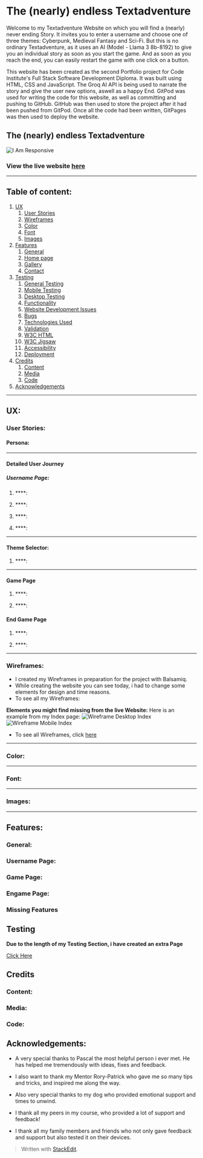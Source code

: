 # The (nearly) endless Textadventure

Welcome to my Textadventure Website on which you will find a (nearly) never ending Story. It invites you to enter a username and choose one of three themes: Cyberpunk, Medieval Fantasy and Sci-Fi. But this is no ordinary Textadventure, as it uses an AI (Model - Llama 3 8b-8192) to give you an individual story as soon as you start the game. And as soon as you reach the end, you can easily restart the game with one click on a button.

This website has been created as the second Portfolio project for Code Institute's Full Stack Software Development Diploma. It was built using HTML, CSS and JavaScript. The Groq AI API is being used to narrate the story and give the user new options, aswell as a happy End. GitPod was used for writing the code for this website, as well as committing and pushing to GitHub. GitHub was then used to store the project after it had been pushed from GitPod. Once all the code had been written, GitPages was then used to deploy the website.



## The (nearly) endless Textadventure

![I Am Responsive]()
### View the live website [here](https://valejmdev.github.io/ThenearlyendlessTextadventurepp2/)
***
## Table of content: 
 1. [UX](#UX)
    1. [User Stories](#User-Stories)
    1. [Wireframes](#Wireframes)
    1. [Color](#Color)
    1. [Font](#Font)
    1. [Images](#Images)
 1. [Features](#Features)
    1. [General](#General)
    1. [Home page](#Home-page)
    1. [Gallery](#Gallery)
    1. [Contact](#Contact)
 1. [Testing](#Testing)
	1. [General Testing](assets/docs/readmepages/TESTING.md)
	2. [Mobile Testing](assets/docs/readmepages/TESTING.md)
	3. [Desktop Testing](assets/docs/readmepages/TESTING.md)
	4. [Functionality](assets/docs/readmepages/TESTING.md)
 	5. [Website Development Issues](assets/docs/readmepages/TESTING.md)
 	6. [Bugs](assets/docs/readmepages/TESTING.md)
 	7. [Technologies Used](assets/docs/readmepages/TESTING.md)
 	8. [Validation](assets/docs/readmepages/TESTING.md)
	9. [W3C HTML](assets/docs/readmepages/TESTING.md)
	10. [W3C Jigsaw](assets/docs/readmepages/TESTING.md)
 	11. [Accessibility](assets/docs/readmepages/TESTING.md)
 	12. [Deployment](assets/docs/readmepages/TESTING.md)
 1. [Credits](#Credits)
      1. [Content](#Content)
      2. [Media](#Media)
      3. [Code](#Code)
 5. [Acknowledgements](#Acknowledgements)
***
## UX: 

### User Stories: 
#### Persona:

***
#### Detailed User Journey
##### Username Page:

1.  ****:
   
2.  ****:
   
3.  ****:

4.  ****:

      
***
####  Theme Selector:

1.  ****:


***
#### Game Page

1.  ****:
  
2.  ****:
#### End Game Page

1.  ****:
  
2.  ****:


***

### Wireframes: 
- I created my Wireframes in preparation for the project with Balsamiq.
- While creating the website you can see today, i had to change some elements for design and time reasons.
- To see all my Wireframes:

**Elements you might find missing from the live Website:**
Here is an example from my Index page:
![Wireframe Desktop Index]()
![Wireframe Mobile Index]()

- To see all Wireframes, click [here](assets/docs/readmepages/WIREFRAMES.md)
***
### Color: 

***
### Font: 

***
### Images: 

***
## Features: 
### General: 


### Username Page:


### Game Page:


### Engame Page: 



### Missing Features


## Testing
**Due to the length of my Testing Section, i have created an extra Page**

[Click Here](assets/docs/readmepages/TESTING.md)


## Credits 
### Content: 


### Media: 


### Code: 


## Acknowledgements: 
- A very special thanks to Pascal the most helpful person i ever met.  He has helped me tremendously with ideas, fixes and feedback.

- I also want to thank my Mentor Rory-Patrick who gave me so many tips and tricks, and inspired me along the way.

- Also very special thanks to my dog who provided emotional support and times to unwind.

- I thank all my peers in my course, who provided a lot of support and feedback!

- I thank all my family members and friends who not only gave feedback and support but also tested it on their devices.
> Written with [StackEdit](https://stackedit.io/).
